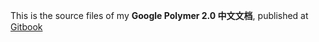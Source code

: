 This is the source files of my __Google Polymer 2.0 中文文档__, published at  [Gitbook](https://www.gitbook.com/book/stkevintan/polymer-2-0)

